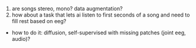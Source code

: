 
1. are songs stereo, mono? data augmentation?
2. how about a task that lets ai listen to first seconds of a song and need to fill rest based on eeg?
 - how to do it: diffusion, self-supervised with missing patches (joint eeg, audio)?

